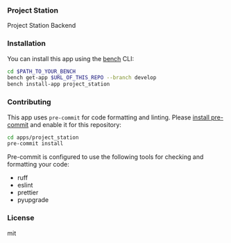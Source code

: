 ### Project Station

Project Station Backend

### Installation

You can install this app using the [bench](https://github.com/frappe/bench) CLI:

```bash
cd $PATH_TO_YOUR_BENCH
bench get-app $URL_OF_THIS_REPO --branch develop
bench install-app project_station
```

### Contributing

This app uses `pre-commit` for code formatting and linting. Please [install pre-commit](https://pre-commit.com/#installation) and enable it for this repository:

```bash
cd apps/project_station
pre-commit install
```

Pre-commit is configured to use the following tools for checking and formatting your code:

- ruff
- eslint
- prettier
- pyupgrade

### License

mit
